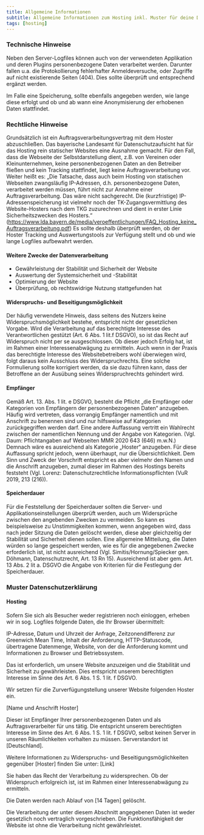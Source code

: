 ```yaml
---
title: Allgemeine Informationen
subtitle: Allgemeine Informationen zum Hosting inkl. Muster für deine Datenschutzerklärung
tags: [hosting]
---
```


### Technische Hinweise
Neben den Server-Logfiles können auch von der verwendeten Applikation und deren Plugins personenbezogene Daten verarbeitet werden. Darunter fallen u.a. die Protokollierung fehlerhafter Anmeldeversuche, oder Zugriffe auf nicht existierende Seiten (404). Dies sollte überprüft und entsprechend ergänzt werden.

Im Falle eine Speicherung, sollte ebenfalls angegeben werden, wie lange diese erfolgt und ob und ab wann eine Anonymisierung der erhobenen Daten stattfindet.

### Rechtliche Hinweise
Grundsätzlich ist ein Auftragsverarbeitungsvertrag mit dem Hoster abzuschließen. Das bayerische Landesamt für Datenschutzaufsicht hat für das Hosting rein statischer Websites eine Ausnahme gemacht. Für den Fall, dass die Webseite der Selbstdarstellung dient, z.B. von Vereinen oder Kleinunternehmen, keine personenbezogenen Daten an den Betreiber fließen und kein Tracking stattfindet, liegt keine Auftragsverarbeitung vor. Weiter heißt es: „Die Tatsache, dass auch beim Hosting von statischen Webseiten zwangsläufig IP-Adressen, d.h. personenbezogene Daten, verarbeitet werden müssen, führt nicht zur Annahme einer Auftragsverarbeitung. Das wäre nicht sachgerecht. Die (kurzfristige) IP-Adressenspeicherung ist vielmehr noch der TK-Zugangsvermittlung des Website-Hosters nach dem TKG zuzurechnen und dient in erster Linie Sicherheitszwecken des Hosters.“ (https://www.lda.bayern.de/media/veroeffentlichungen/FAQ_Hosting_keine_Auftragsverarbeitung.pdf) Es sollte deshalb überprüft werden, ob der Hoster Tracking und Auswertungstools zur Verfügung stellt und ob und wie lange Logfiles aufbewahrt werden.

#### Weitere Zwecke der Datenverarbeitung
* Gewährleistung der Stabilität und Sicherheit der Website
* Auswertung der Systemsicherheit und -Stabilität
* Optimierung der Website
* Überprüfung, ob rechtswidrige Nutzung stattgefunden hat

#### Widerspruchs- und Beseitigungsmöglichkeit
Der häufig verwendete Hinweis, dass seitens des Nutzers keine Widerspruchsmöglichkeit bestehe, entspricht nicht der gesetzlichen Vorgabe. Wird die Verarbeitung auf das berechtigte Interesse des Verantwortlichen gestützt (Art. 6 Abs. 1 lit.f DSGVO), so ist das Recht auf Widerspruch nicht per se ausgeschlossen. Ob dieser jedoch Erfolg hat, ist im Rahmen einer Interessenabwägung zu ermitteln. Auch wenn in der Praxis das berechtigte Interesse des Websitebetreibers wohl überwiegen wird, folgt daraus kein Ausschluss des Widerspruchrechts. Eine solche Formulierung sollte korrigiert werden, da sie dazu führen kann, dass der Betroffene an der Ausübung seines Widerspruchrechts gehindert wird.

#### Empfänger
Gemäß Art. 13. Abs. 1 lit. e DSGVO, besteht die Pflicht „die Empfänger oder Kategorien von Empfängern der personenbezogenen Daten“ anzugeben. Häufig wird vertreten, dass vorrangig Empfänger namentlich und mit Anschrift zu benennen sind und nur hilfsweise auf Kategorien zurückgegriffen werden darf. Eine andere Auffassung vertritt ein Wahlrecht zwischen der namentlichen Nennung und der Angabe von Kategorien. (Vgl. Daum: Pflichtangaben auf Webseiten MMR 2020 643 (646) m.w.N.) Demnach wäre es ausreichend als Kategorie „Hoster“ anzugeben. Für diese Auffassung spricht jedoch, wenn überhaupt, nur die Übersichtlichkeit. Dem Sinn und Zweck der Vorschrift entspricht es aber vielmehr den Namen und die Anschrift anzugeben, zumal dieser im Rahmen des Hostings bereits feststeht (Vgl. Lorenz: Datenschutzrechtliche Informationspflichten (VuR 2019, 213 (216)).

#### Speicherdauer
Für die Feststellung der Speicherdauer sollten die Server- und Applikationseinstellungen überprüft werden, auch um Widersprüche zwischen den angebenden Zwecken zu vermeiden. So kann es beispielsweise zu Unstimmigkeiten kommen, wenn angegeben wird, dass nach jeder Sitzung die Daten gelöscht werden, diese aber gleichzeitig der Stabilität und Sicherheit dienen sollen. Eine allgemeine Mitteilung, die Daten würden so lange gespeichert werden, wie es für die angegebenen Zwecke erforderlich ist, ist nicht ausreichend (Vgl. Simitis/Hornung/Spiecker gen. Döhmann, Datenschutzrecht, Art. 13 Rn 15). Ausreichend ist aber gem. Art. 13 Abs. 2 lit a. DSGVO die Angabe von Kriterien für die Festlegung der Speicherdauer.

### Muster Datenschutzerklärung
#### Hosting
Sofern Sie sich als Besucher weder registrieren noch einloggen, erheben wir in sog. Logfiles folgende Daten, die Ihr Browser übermittelt:

IP-Adresse, Datum und Uhrzeit der Anfrage, Zeitzonendifferenz zur Greenwich Mean Time, Inhalt der Anforderung, HTTP-Statuscode, übertragene Datenmenge, Website, von der die Anforderung kommt und Informationen zu Browser und Betriebssystem.

Das ist erforderlich, um unsere Website anzuzeigen und die Stabilität und Sicherheit zu gewährleisten. Dies entspricht unserem berechtigten Interesse im Sinne des Art. 6 Abs. 1 S. 1 lit. f DSGVO.

Wir setzen für die Zurverfügungstellung unserer Website folgenden Hoster ein.

[Name und Anschrift Hoster]

Dieser ist Empfänger Ihrer personenbezogenen Daten und als Auftragsverarbeiter für uns tätig. Die entspricht unserem berechtigten Interesse im Sinne des Art. 6 Abs. 1 S. 1 lit. f DSGVO, selbst keinen Server in unseren Räumlichkeiten vorhalten zu müssen. Serverstandort ist [Deutschland].

Weitere Informationen zu Widerspruchs- und Beseitigungsmöglichkeiten gegenüber [Hoster] finden Sie unter: [Link]

Sie haben das Recht der Verarbeitung zu widersprechen. Ob der Widerspruch erfolgreich ist, ist im Rahmen einer Interessenabwägung zu ermitteln.

Die Daten werden nach Ablauf von [14 Tagen] gelöscht.

Die Verarbeitung der unter diesem Abschnitt angegebenen Daten ist weder gesetzlich noch vertraglich vorgeschrieben. Die Funktionsfähigkeit der Website ist ohne die Verarbeitung nicht gewährleistet.